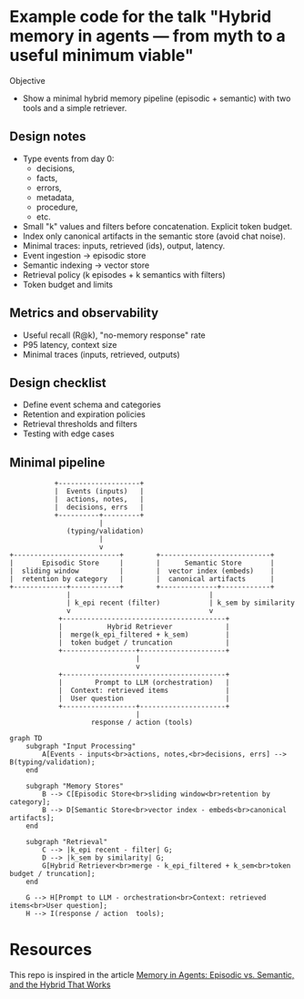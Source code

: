 # Example code for the talk "Hybrid memory in agents — from myth to a useful minimum viable"

Objective
- Show a minimal hybrid memory pipeline (episodic + semantic) with two tools and a simple retriever.

## Design notes

- Type events from day 0: 
  - decisions, 
  - facts, 
  - errors, 
  - metadata, 
  - procedure,
  - etc.
- Small "k" values and filters before concatenation. Explicit token budget.
- Index only canonical artifacts in the semantic store (avoid chat noise).
- Minimal traces: inputs, retrieved (ids), output, latency.
- Event ingestion → episodic store
- Semantic indexing → vector store
- Retrieval policy (k episodes + k semantics with filters)
- Token budget and limits

## Metrics and observability
- Useful recall (R@k), "no-memory response" rate
- P95 latency, context size
- Minimal traces (inputs, retrieved, outputs)

## Design checklist
- Define event schema and categories
- Retention and expiration policies
- Retrieval thresholds and filters
- Testing with edge cases

## Minimal pipeline

```	 
           +--------------------+
           |  Events (inputs)   |
           |  actions, notes,   |
           |  decisions, errs   |
           +----------+---------+
                      |
              (typing/validation)
                      |
                      v
+--------------------------+        +---------------------------+
|       Episodic Store     |        |      Semantic Store       |
|  sliding window          |        |  vector index (embeds)    |
|  retention by category   |        |  canonical artifacts      |
+-------------+------------+        +--------------+------------+
              |                                  |
              | k_epi recent (filter)            | k_sem by similarity
              v                                  v
            +----------------------------------------+
            |           Hybrid Retriever             |
            |  merge(k_epi_filtered + k_sem)         |
            |  token budget / truncation             |
            +------------------+---------------------+
                               |
                               v
            +----------------------------------------+
            |        Prompt to LLM (orchestration)   |
            |  Context: retrieved items              |
            |  User question                         |
            +------------------+---------------------+
                               |
                    response / action (tools)
```

```mermaid
graph TD
    subgraph "Input Processing"
        A[Events - inputs<br>actions, notes,<br>decisions, errs] --> B(typing/validation);
    end

    subgraph "Memory Stores"
        B --> C[Episodic Store<br>sliding window<br>retention by category];
        B --> D[Semantic Store<br>vector index - embeds<br>canonical artifacts];
    end

    subgraph "Retrieval"
        C --> |k_epi recent - filter| G;
        D --> |k_sem by similarity| G;
        G[Hybrid Retriever<br>merge - k_epi_filtered + k_sem<br>token budget / truncation];
    end

    G --> H[Prompt to LLM - orchestration<br>Context: retrieved items<br>User question];
    H --> I(response / action  tools);
```

# Resources

This repo is inspired in the article [Memory in Agents: Episodic vs. Semantic, and the Hybrid That Works](https://principia-agentica.io/blog/2025/09/19/memory-in-agents-episodic-vs-semantic-and-the-hybrid-that-works/)
